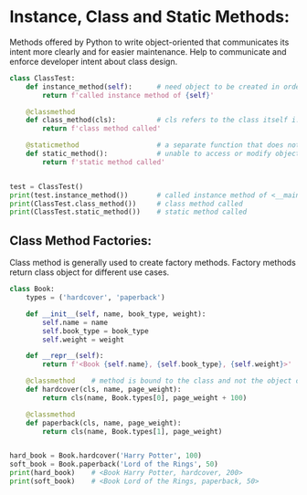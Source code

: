 # Instance, Class and Static Methods:
Methods offered by Python to write object-oriented that communicates its intent more clearly and for easier maintenance. 
Help to communicate and enforce developer intent about class design.
```python
class ClassTest:
    def instance_method(self):      # need object to be created in order to call
        return f'called instance method of {self}'

    @classmethod    
    def class_method(cls):          # cls refers to the class itself i.e. ClassTest
        return f'class method called'

    @staticmethod                   # a separate function that does not have any info about class/object
    def static_method():            # unable to access or modify object/class state
        return f'static method called'


test = ClassTest()
print(test.instance_method())       # called instance method of <__main__.ClassTest object at 0x000001BCD8AA21C8>
print(ClassTest.class_method())     # class method called
print(ClassTest.static_method())    # static method called
```

## Class Method Factories:
Class method is generally used to create factory methods. Factory methods return class object for different use cases.
```python
class Book:
    types = ('hardcover', 'paperback')

    def __init__(self, name, book_type, weight):
        self.name = name
        self.book_type = book_type
        self.weight = weight

    def __repr__(self):
        return f'<Book {self.name}, {self.book_type}, {self.weight}>'

    @classmethod    # method is bound to the class and not the object of the class
    def hardcover(cls, name, page_weight):
        return cls(name, Book.types[0], page_weight + 100)

    @classmethod
    def paperback(cls, name, page_weight):
        return cls(name, Book.types[1], page_weight)


hard_book = Book.hardcover('Harry Potter', 100)
soft_book = Book.paperback('Lord of the Rings', 50)
print(hard_book)    # <Book Harry Potter, hardcover, 200>
print(soft_book)    # <Book Lord of the Rings, paperback, 50>
```

